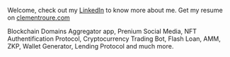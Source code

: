 Welcome, check out my [LinkedIn](https://linkedin.com/in/clementroure) to know more about me. Get my resume on [clementroure.com](https://clementroure.com)

Blockchain Domains Aggregator app, Prenium Social Media, NFT Authentification Protocol, Cryptocurrency Trading Bot, Flash Loan, AMM, ZKP, Wallet Generator, Lending Protocol and much more.
